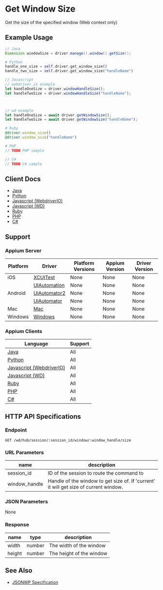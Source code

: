 # Get Window Size

Get the size of the specified window (Web context only)
## Example Usage

```java
// Java
Dimension windowSize = driver.manage().window().getSize();

```

```python
# Python
handle_one_size = self.driver.get_window_size()
handle_two_size = self.driver.get_window_size("handleName")

```

```javascript
// Javascript
// webdriver.io example
let handleOneSize = driver.windowHandleSize();
let handleTwoSize = driver.windowHandleSize("handleName");



// wd example
let handleOneSize = await driver.getWindowSize();
let handleTwoSize = await driver.getWindowSize("handleName");

```

```ruby
# Ruby
@driver.window_size()
@driver.window_size("handleName")

```

```php
# PHP
// TODO PHP sample

```

```csharp
// C#
// TODO C# sample

```



## Client Docs

 * [Java](https://seleniumhq.github.io/selenium/docs/api/java/org/openqa/selenium/WebDriver.Window.html#getSize--) 
 * [Python](http://selenium-python.readthedocs.io/api.html#selenium.webdriver.remote.webdriver.WebDriver.get_window_size) 
 * [Javascript (WebdriverIO)](http://webdriver.io/api/protocol/windowHandleSize.html) 
 * [Javascript (WD)](https://github.com/admc/wd/blob/master/lib/commands.js#L546) 
 * [Ruby](http://www.rubydoc.info/gems/selenium-webdriver/Selenium/WebDriver/Remote/W3C/Bridge:window_size) 
 * [PHP](https://github.com/appium/php-client/) 
 * [C#](https://github.com/appium/appium-dotnet-driver/) 

## Support

### Appium Server

|Platform|Driver|Platform Versions|Appium Version|Driver Version|
|--------|----------------|------|--------------|--------------|
| iOS | [XCUITest](/docs/en/drivers/ios-xcuitest.md) | None | None | None |
|  | [UIAutomation](/docs/en/drivers/ios-uiautomation.md) | None | None | None |
| Android | [UiAutomator2](/docs/en/drivers/android-uiautomator2.md) | None | None | None |
|  | [UiAutomator](/docs/en/drivers/android-uiautomator.md) | None | None | None |
| Mac | [Mac](/docs/en/drivers/mac.md) | None | None | None |
| Windows | [Windows](/docs/en/drivers/windows.md) | None | None | None |

### Appium Clients 

|Language|Support|
|--------|-------|
|[Java](https://github.com/appium/java-client/releases/latest)| All |
|[Python](https://github.com/appium/python-client/releases/latest)| All |
|[Javascript (WebdriverIO)](http://webdriver.io/index.html)| All |
|[Javascript (WD)](https://github.com/admc/wd/releases/latest)| All |
|[Ruby](https://github.com/appium/ruby_lib/releases/latest)| All |
|[PHP](https://github.com/appium/php-client/releases/latest)| All |
|[C#](https://github.com/appium/appium-dotnet-driver/releases/latest)| All |

## HTTP API Specifications

### Endpoint

`GET /wd/hub/session/:session_id/window/:window_handle/size`

### URL Parameters

|name|description|
|----|-----------|
|session_id|ID of the session to route the command to|
|window_handle|Handle of the window to get size of. If 'current' it will get size of current window.|

### JSON Parameters

None

### Response

|name|type|description|
|----|----|-----------|
| width | number | The width of the window |
| height | number | The height of the window |

## See Also

* [JSONWP Specification](https://github.com/SeleniumHQ/selenium/wiki/JsonWireProtocol#get-sessionsessionidwindowwindowhandlesize)
